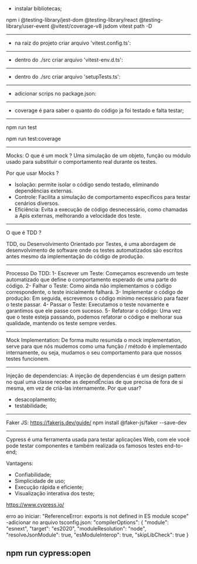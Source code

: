 - instalar bibliotecas;

npm i @testing-library/jest-dom @testing-library/react @testing-library/user-event @vitest/coverage-v8 jsdom vitest path -D

-------------------------------------------

- na raiz do projeto criar arquivo 'vitest.config.ts':

-------------------------------------------

- dentro do ./src criar arquivo 'vitest-env.d.ts':

-----------------------------------------

- dentro do ./src criar arquivo 'setupTests.ts':

-------------------------------------------

- adicionar scrips no package.json:

--------------------------------------------
- coverage é para saber o quanto do código ja foi testado e falta testar;

--------------------------------------------

npm run test

npm run test:coverage

-------------------------------------

Mocks:
O que é um mock ?
Uma simulação de um objeto, função ou módulo usado para substituir o comportamento real durante os testes.

Por que usar Mocks ?
- Isolação: permite isolar o código sendo testado, eliminando dependências externas.
- Controle: Facilita a simulação de comportamento específicos para testar cenários diversos.
- Eficiência: Evita a execução de código desnecessário, como chamadas a Apis externas, melhorando a velocidade dos teste.

-------------------------------------

O que é TDD ?

TDD, ou Desenvolvimento Orientado por Testes, é uma abordagem de desenvolvimento de software onde os testes automatizados são escritos antes mesmo da implementação do código de produção.

-------------------------------------

Processo Do TDD:
1- Escrever um Teste: Começamos escrevendo um teste automatizado que define o comportamento esperado de uma parte do código.
2- Falhar o Teste: Como ainda não implementamos o código correspondente, o teste inicialmente falhará.
3- Implementar o código de produção: Em seguida, escrevemos o código mínimo necessário para fazer o teste passar.
4- Passar o Teste: Executamos o teste novamente e garantimos que ele passe com sucesso.
5- Refatorar o código: Uma vez que o teste esteja passando, podemos refatorar o código e melhorar sua qualidade, mantendo os teste sempre verdes.

-------------------------------------
Mock Implementation:
De forma muito resumida o mock implementation, serve para que nós mudemos como uma função / método é implementado internamente, ou seja, mudamos o seu comportamento para que nossos testes funcionem.

-------------------------------------

Injeção de dependencias:
A injeção de dependencias é um design pattern no qual uma classe recebe as dependÊncias de que precisa de fora de si mesma, em vez de criá-las internamente.
Por que usar?
- desacoplamento;
- testabilidade;

-------------------------------------
Faker JS:
https://fakerjs.dev/guide/
npm install @faker-js/faker --save-dev

-------------------------------------

Cypress é uma ferramenta usada para testar aplicações Web, com ele você pode testar componentes e também realizada os famosos testes end-to-end;

Vantagens:
- Confiabilidade;
- Simplicidade de uso;
- Execução rápida e eficiente;
- Visualização interativa dos teste;

https://www.cypress.io/

erro ao iniciar: "ReferenceError: exports is not defined in ES module scope"
-adicionar no arquivo tsconfig.json:
"compilerOptions": {
    "module": "esnext",
    "target": "es2020",
    "moduleResolution": "node",
    "resolveJsonModule": true,
    "esModuleInterop": true,
    "skipLibCheck": true
  }

npm run cypress:open
-------------------------------------








